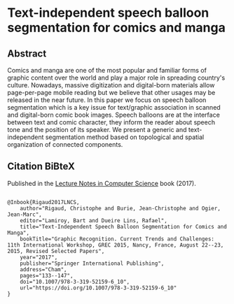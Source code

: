 Text-independent speech balloon segmentation for comics and manga
===============================================
   
Abstract
------------------------------------------------
Comics and manga are one of the most popular and familiar forms of graphic content over the world and play a major role in spreading country's culture. Nowadays, massive digitization and digital-born materials allow page-per-page mobile reading but we believe that other usages may be released in the near future. In this paper we focus on speech balloon segmentation which is a key issue for text/graphic association in scanned and digital-born comic book images. Speech balloons are at the interface between text and comic character, they inform the reader about speech tone and the position of its speaker. We present a generic and text-independent segmentation method based on topological and spatial organization of connected components.


Citation BiBteX
-------------------------------------------------
Published in the [Lecture Notes in Computer Science](https://link.springer.com/chapter/10.1007/978-3-319-52159-6_10 "LNCS") book (2017).
<pre><code>
@Inbook{Rigaud2017LNCS,
	author="Rigaud, Christophe and Burie, Jean-Christophe and Ogier, Jean-Marc",
	editor="Lamiroy, Bart and Dueire Lins, Rafael",
	title="Text-Independent Speech Balloon Segmentation for Comics and Manga",
	bookTitle="Graphic Recognition. Current Trends and Challenges: 11th International Workshop, GREC 2015, Nancy, France, August 22--23, 2015, Revised Selected Papers",
	year="2017",
	publisher="Springer International Publishing",
	address="Cham",
	pages="133--147",
	doi="10.1007/978-3-319-52159-6_10",
	url="https://doi.org/10.1007/978-3-319-52159-6_10"
}
</code></pre>

